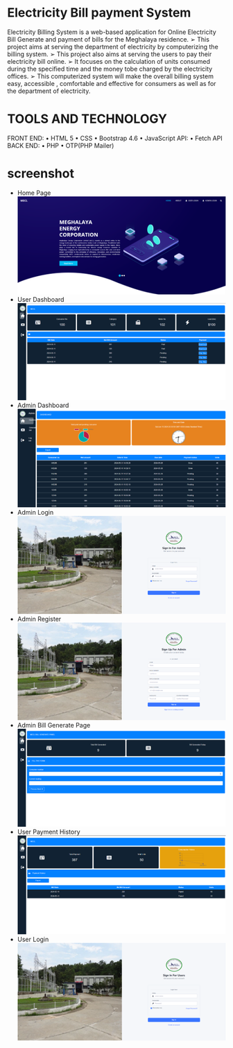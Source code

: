 # Electricity Bill payment System
Electricity Billing System is a web-based application for Online Electricity Bill Generate and
payment of bills for the Meghalaya residence.
➢ This project aims at serving the department of electricity by computerizing the billing system.
➢ This project also aims at serving the users to pay their electricity bill online.
➢ It focuses on the calculation of units consumed during the specified time and the money tobe
charged by the electricity offices.
➢ This computerized system will make the overall billing system easy, accessible , comfortable and
effective for consumers as well as for the department of electricity.

# TOOLS AND TECHNOLOGY
  FRONT END:
  • HTML 5
  • CSS
  • Bootstrap 4.6
  • JavaScript
  API:
  • Fetch API
  BACK END:
  • PHP
  • OTP(PHP Mailer)

# screenshot
- Home Page
![login](https://github.com/Utpal7561/Electricity-Bill-Payment-System/blob/main/Screenshot/MECL%201.png)
- User Dashboard
![login](https://github.com/Utpal7561/Electricity-Bill-Payment-System/blob/main/Screenshot/MECL%202.png)
- Admin Dashboard
![login](https://github.com/Utpal7561/Electricity-Bill-Payment-System/blob/main/Screenshot/MECL%20ADMIN%201.png)
- Admin Login
![login](https://github.com/Utpal7561/Electricity-Bill-Payment-System/blob/main/Screenshot/MECL%20ADMIN%20LOGIN.png)
- Admin Register
![login](https://github.com/Utpal7561/Electricity-Bill-Payment-System/blob/main/Screenshot/MECL%20ADMIN%20REGISTER%20.png)
- Admin Bill Generate Page
![login](https://github.com/Utpal7561/Electricity-Bill-Payment-System/blob/main/Screenshot/MECL%20ADMIN.png)
- User Payment History
![login](https://github.com/Utpal7561/Electricity-Bill-Payment-System/blob/main/Screenshot/MECL%20PAYMENT%20HISTORY%20.png)
- User Login
![login](https://github.com/Utpal7561/Electricity-Bill-Payment-System/blob/main/Screenshot/MECL%20USER%20LOGIN.png)
